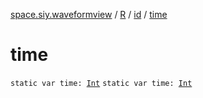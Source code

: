 [space.siy.waveformview](../../index.md) / [R](../index.md) / [id](index.md) / [time](./time.md)

# time

`static var time: `[`Int`](https://kotlinlang.org/api/latest/jvm/stdlib/kotlin/-int/index.html)
`static var time: `[`Int`](https://kotlinlang.org/api/latest/jvm/stdlib/kotlin/-int/index.html)